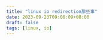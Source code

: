 ```yaml
---
title: "linux io redirection那些事"
date: 2023-09-23T09:06:09+08:00
draft: false
tags: [linux, io]
---
```


